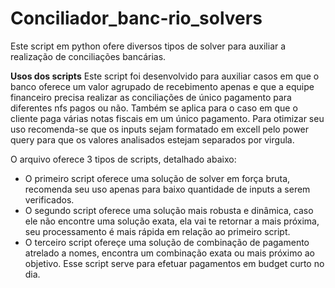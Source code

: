# Conciliador_banc-rio_solvers
Este script em python ofere diversos tipos de solver para auxiliar a realização de conciliações bancárias.

**Usos dos scripts**
Este script foi desenvolvido para auxiliar casos em que o banco oferece um valor agrupado de recebimento apenas e que a equipe financeiro precisa realizar as conciliações de único pagamento para diferentes nfs pagos ou não. Também se aplica para o caso em que o cliente paga várias notas fiscais em um único pagamento.
Para otimizar seu uso recomenda-se que os inputs sejam formatado em excell pelo power query para que os valores analisados estejam separados por virgula.

O arquivo oferece 3 tipos de scripts, detalhado abaixo:

 - O primeiro script oferece uma solução de solver em força bruta, recomenda seu uso apenas para baixo quantidade de inputs a serem verificados.
 - O segundo script oferece uma solução mais robusta e dinâmica, caso ele não encontre uma solução exata, ela vai te retornar a mais próxima, seu processamento é mais rápida em relação ao primeiro script.
 - O terceiro script ofereçe uma solução de combinação de pagamento atrelado a nomes, encontra um combinação exata ou mais próximo ao objetivo. Esse script serve para efetuar pagamentos em budget curto no dia.
